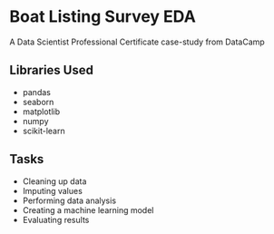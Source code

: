 # Boat Listing Survey EDA

A Data Scientist Professional Certificate case-study from DataCamp

## Libraries Used

- pandas
- seaborn
- matplotlib
- numpy
- scikit-learn

## Tasks

- Cleaning up data
- Imputing values
- Performing data analysis
- Creating a machine learning model
- Evaluating results
